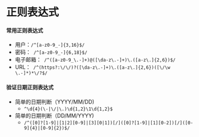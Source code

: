 # 正则表达式

#### 常用正则表达式

* 用户：`/^[a-z0-9_-]{3,16}$/`
* 密码：` /^[a-z0-9_-]{6,18}$/`
* 电子邮箱：` /^([a-z0-9_\.-]+)@([\da-z\.-]+)\.([a-z\.]{2,6})$/`
* URL：` /^(https?:\/\/)?([\da-z\.-]+)\.([a-z\.]{2,6})([\/\w \.-]*)*\/?$/`

#### 验证日期正则表达式

* 简单的日期判断（YYYY/MM/DD)
  * `^\d{4}(\-|\/|\.)\d{1,2}\1\d{1,2}$`
* 简单的日期判断（DD/MM/YYYY)
  * `/^([0]?[1-9]|[1|2][0-9]|[3][0|1])[/]([0]?[1-9]|[1][0-2])[/]([0-9]{4}|[0-9]{2})$/`

